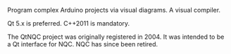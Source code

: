 Program complex Arduino projects via visual diagrams. A visual compiler.

Qt 5.x is preferred. C++2011 is mandatory.

The QtNQC project was originally registered in 2004.
It was intended to be a Qt interface for NQC. NQC has since been retired.
